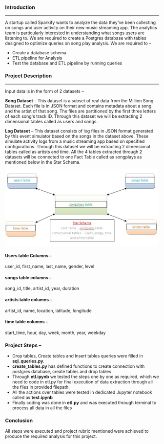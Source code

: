 ### Introduction
***
A startup called Sparkify wants to analyze the data they've been collecting on songs and user activity on their new music streaming app. The analytics team is particularly interested in understanding what songs users are listening to. 
We are required to create a Postgres database with tables designed to optimize queries on song play analysis. 
We are required to –
* Create a database schema
* ETL pipeline for Analysis
* Test the database and ETL pipeline by running queries

### Project Description
*** 
Input data is in the form of 2 datasets –

**Song Dataset** – This dataset is a subset of real data from the Million Song Dataset. Each file is in JSON format and contains metadata about a song and the artist of that song. The files are partitioned by the first three letters of each song's track ID. 
Through this dataset we will be extracting 2 dimensional tables called as users and songs.

**Log Dataset** – This dataset consists of log files in JSON format generated by this event simulator based on the songs in the dataset above. These simulate activity logs from a music streaming app based on specified configurations.
Through this dataset we will be extracting 2 dimensional tables called as artists and time.
All the 4 tables extracted through 2 datasets will be connected to one Fact Table called as songplays as mentioned below in the Star Schema.

<img src="star_schema.JPG" alt="drawing" width="500"/>

#### Users table Columns –
user_id, first_name, last_name, gender, level

#### songs table columns –
song_id, title, artist_id, year, duration

#### artists table columns –
artist_id, name, location, latitude, longitude

#### time table columns –
start_time, hour, day, week, month, year, weekday

### Project Steps –
* Drop tables, Create tables and Insert tables queries were filled in **sql_queries.py**. 
* **create_tables.py** has defined functions to create connection with postgres database, create tables and drop tables
* Through **etl.ipynb** we tested the steps one by one as required, which we need to code in etl.py for final execution of data extraction through all the files in provided filepath.
* All the actions over tables were tested in dedicated Jupyter notebook called as **test.ipynb**
* Finally coding was done in **etl.py** and was executed through terminal to process all data in all the files

### Conclusion
All steps were executed and project rubric mentioned were achieved to produce the required analysis for this project.